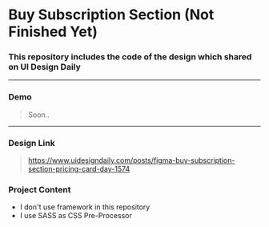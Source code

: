 # Buy Subscription Section (Not Finished Yet)

### This repository includes the code of the design which shared on UI Design Daily

---

### Demo

> Soon..

---

### Design Link

> https://www.uidesigndaily.com/posts/figma-buy-subscription-section-pricing-card-day-1574

### Project Content

- I don't use framework in this repository
- I use SASS as CSS Pre-Processor
